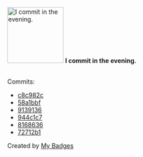 <img src="https://my-badges.github.io/my-badges/evening-commits.png" alt="I commit in the evening." title="I commit in the evening." width="128">
<strong>I commit in the evening.</strong>
<br><br>

Commits:

- <a href="https://github.com/dwesh163/pictures/commit/c8c982c81873966e7dfc09a423ce1fa5ecac5184">c8c982c</a>
- <a href="https://github.com/dwesh163/API-ICT/commit/58a1bbff77787bc6f9edb92b634c255b51297f39">58a1bbf</a>
- <a href="https://github.com/dwesh163/API-ICT/commit/91391362f40a09943721a2b3a32e3c46b7a10daf">9139136</a>
- <a href="https://github.com/dwesh163/API-ICT/commit/944c1c7e58dc3b07d09c0550618cf727d35cd343">944c1c7</a>
- <a href="https://github.com/dwesh163/API-ICT/commit/81686368e1e0db35c20b6cb409ff0ee0120d37a6">8168636</a>
- <a href="https://github.com/dwesh163/API-ICT/commit/72712b1c2a1b1ee98bf0110c1d3bfce1f0975785">72712b1</a>


Created by <a href="https://github.com/my-badges/my-badges">My Badges</a>